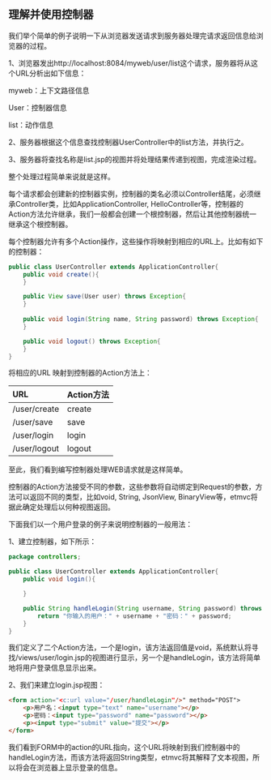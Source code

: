 ## 理解并使用控制器

我们举个简单的例子说明一下从浏览器发送请求到服务器处理完请求返回信息给浏览器的过程。

1、浏览器发出http://localhost:8084/myweb/user/list这个请求，服务器将从这个URL分析出如下信息：

myweb：上下文路径信息

User：控制器信息

list：动作信息

2、服务器根据这个信息查找控制器UserController中的list方法，并执行之。

3、服务器将查找名称是list.jsp的视图并将处理结果传递到视图，完成渲染过程。

整个处理过程简单来说就是这样。

每个请求都会创建新的控制器实例，控制器的类名必须以Controller结尾，必须继承Controller类，比如ApplicationController, HelloController等，控制器的Action方法允许继承，我们一般都会创建一个根控制器，然后让其他控制器统一继承这个根控制器。

每个控制器允许有多个Action操作，这些操作将映射到相应的URL上。比如有如下的控制器：

```java
public class UserController extends ApplicationController{
    public void create(){
    }

    public View save(User user) throws Exception{
    }
    
    public void login(String name, String password) throws Exception{
    }

    public void logout() throws Exception{
    }
}
```
将相应的URL 映射到控制器的Action方法上：

|URL|Action方法|
|:--|:-------|
|/user/create |create  |
|/user/save |save    |
|/user/login |login   |
|/user/logout| logout |

至此，我们看到编写控制器处理WEB请求就是这样简单。

控制器的Action方法接受不同的参数，这些参数将自动绑定到Request的参数，方法可以返回不同的类型，比如void, String, JsonView, BinaryView等，etmvc将据此确定处理后以何种视图返回。

下面我们以一个用户登录的例子来说明控制器的一般用法：

1、建立控制器，如下所示：
```java
package controllers;

public class UserController extends ApplicationController{
    public void login(){

    }

    public String handleLogin(String username, String password) throws Exception{
        return "你输入的用户：" + username + "密码：" + password;
    }
}
```

我们定义了二个Action方法，一个是login，该方法返回值是void，系统默认将寻找/views/user/login.jsp的视图进行显示，另一个是handleLogin，该方法将简单地将用户登录信息显示出来。

2、我们来建立login.jsp视图：
```html
<form action="<c:url value="/user/handleLogin"/>" method="POST">
    <p>用户名：<input type="text" name="username"></p>
    <p>密码：<input type="password" name="password"></p>
    <p><input type="submit" value="提交"></p>
</form>
```

我们看到FORM中的action的URL指向，这个URL将映射到我们控制器中的handleLogin方法，而该方法将返回String类型，etmvc将其解释了文本视图，所以将会在浏览器上显示登录的信息。

